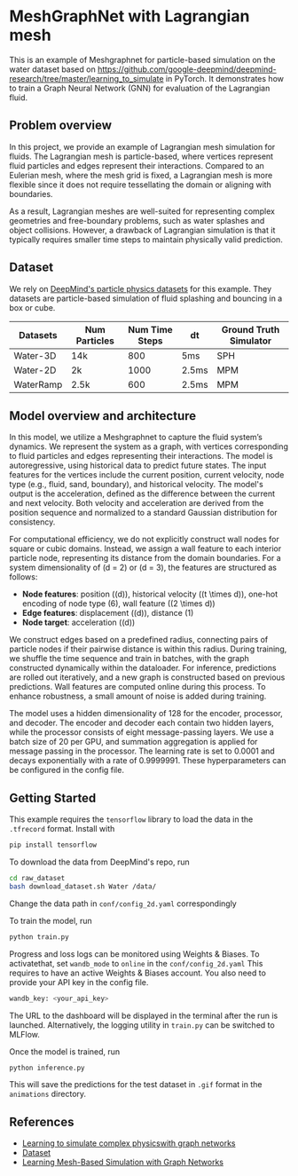 # MeshGraphNet with Lagrangian mesh

This is an example of Meshgraphnet for particle-based simulation on the
water dataset based on
<https://github.com/google-deepmind/deepmind-research/tree/master/learning_to_simulate>
in PyTorch.
It demonstrates how to train a Graph Neural Network (GNN) for evaluation
of the Lagrangian fluid.

## Problem overview

In this project, we provide an example of Lagrangian mesh simulation for fluids. The
Lagrangian mesh is particle-based, where vertices represent fluid particles and
edges represent their interactions. Compared to an Eulerian mesh, where the mesh
grid is fixed, a Lagrangian mesh is more flexible since it does not require
tessellating the domain or aligning with boundaries.

As a result, Lagrangian meshes are well-suited for representing complex geometries
and free-boundary problems, such as water splashes and object collisions. However,
a drawback of Lagrangian simulation is that it typically requires smaller time
steps to maintain physically valid prediction.

## Dataset

We rely on [DeepMind's particle physics datasets](https://sites.google.com/view/learning-to-simulate)
for this example. They datasets are particle-based simulation of fluid splashing
and bouncing in a box or cube.

| Datasets     | Num Particles | Num Time Steps |    dt    | Ground Truth Simulator |
|--------------|---------------|----------------|----------|------------------------|
| Water-3D     | 14k           | 800            | 5ms      | SPH                    |
| Water-2D     | 2k            | 1000           | 2.5ms    | MPM                    |
| WaterRamp    | 2.5k          | 600            | 2.5ms    | MPM                    |

## Model overview and architecture

In this model, we utilize a Meshgraphnet to capture the fluid system’s dynamics.
We represent the system as a graph, with vertices corresponding to fluid particles
and edges representing their interactions. The model is autoregressive, using
historical data to predict future states. The input features for the vertices
include the current position, current velocity, node type (e.g., fluid, sand,
boundary), and historical velocity. The model's output is the acceleration,
defined as the difference between the current and next velocity. Both velocity
and acceleration are derived from the position sequence and normalized to a
standard Gaussian distribution for consistency.

For computational efficiency, we do not explicitly construct wall nodes for
square or cubic domains. Instead, we assign a wall feature to each interior
particle node, representing its distance from the domain boundaries. For a
system dimensionality of \(d = 2\) or \(d = 3\), the features are structured
as follows:

- **Node features**: position (\(d\)), historical velocity (\(t \times d\)),
                     one-hot encoding of node type (6), wall feature (\(2 \times d\))
- **Edge features**: displacement (\(d\)), distance (1)
- **Node target**: acceleration (\(d\))

We construct edges based on a predefined radius, connecting pairs of particle
nodes if their pairwise distance is within this radius. During training, we
shuffle the time sequence and train in batches, with the graph constructed
dynamically within the dataloader. For inference, predictions are rolled out
iteratively, and a new graph is constructed based on previous predictions.
Wall features are computed online during this process. To enhance robustness,
a small amount of noise is added during training.

The model uses a hidden dimensionality of 128 for the encoder, processor, and
decoder. The encoder and decoder each contain two hidden layers, while the
processor consists of eight message-passing layers. We use a batch size of
20 per GPU, and summation aggregation is applied for message passing in the
processor. The learning rate is set to 0.0001 and decays exponentially with
a rate of 0.9999991. These hyperparameters can be configured in the config file.

## Getting Started

This example requires the `tensorflow` library to load the data in the `.tfrecord`
format. Install with

```bash
pip install tensorflow
```

To download the data from DeepMind's repo, run

```bash
cd raw_dataset
bash download_dataset.sh Water /data/
```

Change the data path in `conf/config_2d.yaml` correspondingly

To train the model, run

```bash
python train.py
```

Progress and loss logs can be monitored using Weights & Biases. To activatethat,
set `wandb_mode` to `online` in the `conf/config_2d.yaml` This requires to have an active
Weights & Biases account. You also need to provide your API key in the config file.

```bash
wandb_key: <your_api_key>
```

The URL to the dashboard will be displayed in the terminal after the run is launched.
Alternatively, the logging utility in `train.py` can be switched to MLFlow.

Once the model is trained, run

```bash
python inference.py
```

This will save the predictions for the test dataset in `.gif` format in the `animations`
directory.

## References

- [Learning to simulate complex physicswith graph networks](arxiv.org/abs/2002.09405)
- [Dataset](https://sites.google.com/view/learning-to-simulate)
- [Learning Mesh-Based Simulation with Graph Networks](https://arxiv.org/abs/2010.03409)
